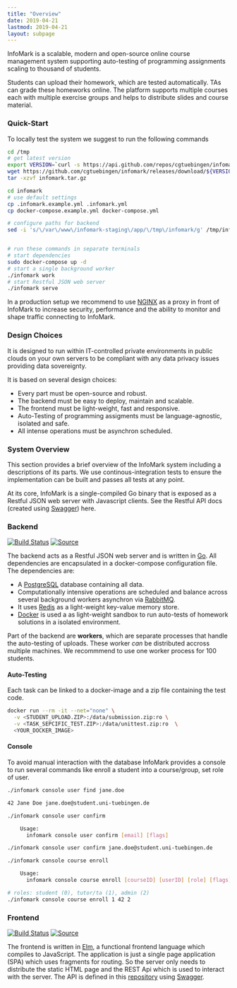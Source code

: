 ```yaml
---
title: "Overview"
date: 2019-04-21
lastmod: 2019-04-21
layout: subpage
---
```



InfoMark is a scalable, modern and open-source online
course management system supporting auto-testing of programming assignments scaling to thousand of students.

Students can upload their homework, which are tested automatically. TAs can grade these homeworks online. The platform supports multiple courses each with multiple exercise groups and helps to distribute slides and course material.

### Quick-Start

To locally test the system we suggest to run the following commands

```bash
cd /tmp
# get latest version
export VERSION=`curl -s https://api.github.com/repos/cgtuebingen/infomark/releases/latest | grep -oP '"tag_name": "\K(.*)(?=")'`
wget https://github.com/cgtuebingen/infomark/releases/download/${VERSION}/infomark.tar.gz
tar -xzvf infomark.tar.gz

cd infomark
# use default settings
cp .infomark.example.yml .infomark.yml
cp docker-compose.example.yml docker-compose.yml

# configure paths for backend
sed -i 's/\/var\/www\/infomark-staging\/app/\/tmp\/infomark/g' /tmp/infomark/.infomark.yml


# run these commands in separate terminals
# start dependencies
sudo docker-compose up -d
# start a single background worker
./infomark work
# start Restful JSON web server
./infomark serve
```

In a production setup we recommend to use [NGINX](https://www.nginx.org/) as a proxy in front of InfoMark to increase security, performance and the ability to monitor and shape traffic connecting to InfoMark.

### Design Choices

 It is designed to run within  IT-controlled private environments in public clouds
on your own servers to be compliant with any data privacy issues providing data sovereignty.

It is based on several design choices:

- Every part must be open-source and robust.
- The backend must be easy to deploy, maintain and scalable.
- The frontend must be light-weight, fast and responsive.
- Auto-Testing of programming assigments must be language-agnostic, isolated and safe.
- All intense operations must be asynchron scheduled.


### System Overview

This section provides a brief overview of the InfoMark system including a descriptions of its parts.
We use continous-integration tests to ensure the implementation can be built and passes all tests at any point.

At its core, InfoMark is a single-compiled Go binary that is exposed as a Restful JSON web server with Javascript clients. See the Restful API docs (created using [Swagger](https://swagger.io/)) here.

### Backend
[![Build Status](https://ci.patwie.com/api/badges/cgtuebingen/infomark-backend/status.svg)](https://ci.patwie.com/cgtuebingen/infomark-backend)
[![Source](https://img.shields.io/badge/source-download-blue.svg)](https://github.com/cgtuebingen/infomark-backend)

The backend acts as a Restful JSON web server and is written in [Go](https://golang.org/). All dependencies are encapsulated in a docker-compose configuration file. The dependencies are:

- A [PostgreSQL](https://www.postgresql.org/) database containing all data.
- Computationally intensive operations are scheduled and balance across several background workers asynchron via [RabbitMQ](https://www.rabbitmq.com/).
- It uses [Redis](https://redis.io/) as a light-weight key-value memory store.
- [Docker](https://www.docker.com/) is used a as light-weight sandbox to run auto-tests of homework solutions in a isolated environment.

Part of the backend are **workers**, which are separate processes that handle the auto-testing of uploads. These worker *can* be distributed accross multiple machines. We recommmend to use one worker process for 100 students.

#### Auto-Testing

Each task can be linked to a docker-image and a zip file containing the test code.

```bash
docker run --rm -it --net="none" \
  -v <STUDENT_UPLOAD.ZIP>:/data/submission.zip:ro \
  -v <TASK_SEPCIFIC_TEST.ZIP>:/data/unittest.zip:ro  \
  <YOUR_DOCKER_IMAGE>
```

#### Console

To avoid manual interaction with the database InfoMark provides a console to run several commands like enroll a student into a course/group, set role of user.

```bash
./infomark console user find jane.doe

42 Jane Doe jane.doe@student.uni-tuebingen.de

./infomark console user confirm

    Usage:
      infomark console user confirm [email] [flags]

./infomark console user confirm jane.doe@student.uni-tuebingen.de

./infomark console course enroll

    Usage:
      infomark console course enroll [courseID] [userID] [role] [flags]

# roles: student (0), tutor/ta (1), admin (2)
./infomark console course enroll 1 42 2

```

### Frontend
[![Build Status](https://ci.patwie.com/api/badges/cgtuebingen/infomark-ui/status.svg)](https://ci.patwie.com/cgtuebingen/infomark-ui)
[![Source](https://img.shields.io/badge/source-download-blue.svg)](https://github.com/cgtuebingen/infomark-ui)

The frontend is written in [Elm](https://elm-lang.org/), a functional frontend language which compiles to JavaScript. The application is just a single page application (SPA) which uses fragments for
routing. So the server only needs to distribute the static HTML page and the REST Api which is used to
interact with the server. The API is defined in this [repository](https://github.com/cgtuebingen/infomark-swagger)
using [Swagger](https://swagger.io/).


